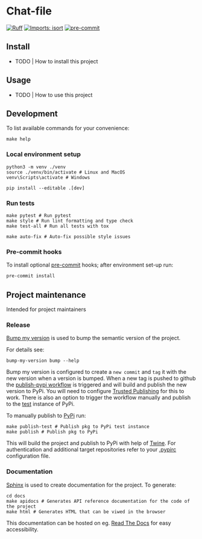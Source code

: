 # Chat-file



[![Ruff](https://img.shields.io/endpoint?url=https://raw.githubusercontent.com/charliermarsh/ruff/main/assets/badge/v2.json)](https://github.com/astral-sh/ruff)
[![Imports: isort](https://img.shields.io/badge/%20imports-isort-%231674b1?style=flat&labelColor=ef8336)](https://pycqa.github.io/isort/)
[![pre-commit](https://img.shields.io/badge/pre--commit-enabled-brightgreen?logo=pre-commit)](https://github.com/pre-commit/pre-commit)

## Install

- TODO | How to install this project

## Usage

- TODO | How to use this project



## Development

To list available commands for your convenience:

```shell
make help
```

### Local environment setup

```shell
python3 -m venv ./venv
source ./venv/bin/activate # Linux and MacOS
venv\Scripts\activate # Windows

pip install --editable .[dev]
```

### Run tests

```shell
make pytest # Run pytest
make style # Run lint formatting and type check
make test-all # Run all tests with tox

make auto-fix # Auto-fix possible style issues
```

### Pre-commit hooks

To install optional [pre-commit](https://pre-commit.com/) hooks; after
environment set-up run:

```bash
pre-commit install
```

## Project maintenance

Intended for project maintainers

### Release

[Bump my version](https://callowayproject.github.io/bump-my-version/) is used
to bump the semantic version of the project.

For details see:

```shell
bump-my-version bump --help
```

Bump my version is configured to create a `new commit` and `tag` it with the
new version when a version is bumped.
When a new tag is pushed to github the
[publish-pypi workflow](./.github/workflows/publish-pypi.yaml) is triggered and
will build and publish the new version to PyPi. You will need to configure
[Trusted Publishing](https://docs.pypi.org/trusted-publishers/) for this to
work. There is also an option to trigger the workflow manually and publish to
the [test](https://test.pypi.org/) instance of PyPi.

To manually publish to [PyPi](https://pypi.org/) run:

```shell
make publish-test # Publish pkg to PyPi test instance
make publish # Publish pkg to PyPi
```

This will build the project and publish to PyPi with help of
[Twine](https://twine.readthedocs.io/en/stable/). For authentication and
additional target repositories refer to your
[.pypirc](https://packaging.python.org/en/latest/specifications/pypirc/)
configuration file.

### Documentation

[Sphinx](https://www.sphinx-doc.org/) is used to create documentation for the
project. To generate:

```shell
cd docs
make apidocs # Generates API reference documentation for the code of the project
make html # Generates HTML that can be viwed in the browser
```

This documentation can be hosted on eg. [Read The
Docs](https://about.readthedocs.com/) for easy accessibility.
